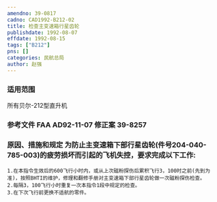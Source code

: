 ```yaml
---
amendno: 39-0817  
cadno: CAD1992-B212-02  
title: 检查主变速箱行星齿轮  
publishdate: 1992-08-07  
effdate: 1992-08-15  
tags: ["B212"]  
pns: []  
categories: 民航总局  
author: 赵强  
---
```

  
### 适用范围  
所有贝尔-212型直升机  
  
<!--more-->  
### 参考文件    FAA AD92-11-07 修正案 39-8257  
  
### 原因、措施和规定 为防止主变速箱下部行星齿轮(件号204-040-785-003)的疲劳损坏而引起的飞机失控，要求完成以下工作:  
    1.在本指令生效后的600飞行小时内，或从上次磁粉探伤后累积飞行3，100时之前(先到为准)，按照BHTI的维护，修理和翻修手册对主变速箱下部行星齿轮做一次磁粉探伤检查。  
    2.每隔3，100飞行小时重复一次本指令1段中规定的检查。  
    3.在下次飞行前更换不适航的零件。  
  
